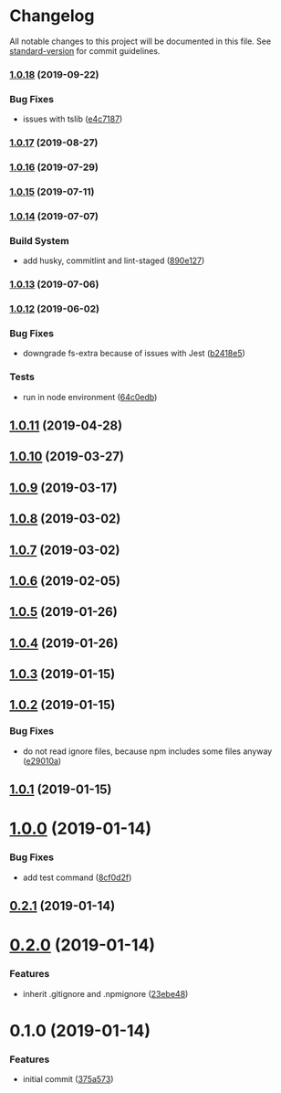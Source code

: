 # Changelog

All notable changes to this project will be documented in this file. See [standard-version](https://github.com/conventional-changelog/standard-version) for commit guidelines.

### [1.0.18](https://github.com/iiroj/npm-publish-files/compare/v1.0.17...v1.0.18) (2019-09-22)


### Bug Fixes

* issues with tslib ([e4c7187](https://github.com/iiroj/npm-publish-files/commit/e4c7187))

### [1.0.17](https://github.com/iiroj/npm-publish-files/compare/v1.0.16...v1.0.17) (2019-08-27)

### [1.0.16](https://github.com/iiroj/npm-publish-files/compare/v1.0.15...v1.0.16) (2019-07-29)



### [1.0.15](https://github.com/iiroj/npm-publish-files/compare/v1.0.14...v1.0.15) (2019-07-11)



### [1.0.14](https://github.com/iiroj/npm-publish-files/compare/v1.0.13...v1.0.14) (2019-07-07)


### Build System

* add husky, commitlint and lint-staged ([890e127](https://github.com/iiroj/npm-publish-files/commit/890e127))



### [1.0.13](https://github.com/iiroj/npm-publish-files/compare/v1.0.12...v1.0.13) (2019-07-06)



### [1.0.12](https://github.com/iiroj/npm-publish-files/compare/v1.0.11...v1.0.12) (2019-06-02)


### Bug Fixes

* downgrade fs-extra because of issues with Jest ([b2418e5](https://github.com/iiroj/npm-publish-files/commit/b2418e5))


### Tests

* run in node environment ([64c0edb](https://github.com/iiroj/npm-publish-files/commit/64c0edb))



## [1.0.11](https://github.com/iiroj/npm-publish-files/compare/v1.0.10...v1.0.11) (2019-04-28)



## [1.0.10](https://github.com/iiroj/npm-publish-files/compare/v1.0.9...v1.0.10) (2019-03-27)



## [1.0.9](https://github.com/iiroj/npm-publish-files/compare/v1.0.8...v1.0.9) (2019-03-17)



## [1.0.8](https://github.com/iiroj/npm-publish-files/compare/v1.0.7...v1.0.8) (2019-03-02)



## [1.0.7](https://github.com/iiroj/npm-publish-files/compare/v1.0.6...v1.0.7) (2019-03-02)



<a name="1.0.6"></a>
## [1.0.6](https://github.com/iiroj/npm-publish-files/compare/v1.0.5...v1.0.6) (2019-02-05)



<a name="1.0.5"></a>
## [1.0.5](https://github.com/iiroj/npm-publish-files/compare/v1.0.4...v1.0.5) (2019-01-26)



<a name="1.0.4"></a>
## [1.0.4](https://github.com/iiroj/npm-publish-files/compare/v1.0.3...v1.0.4) (2019-01-26)



<a name="1.0.3"></a>
## [1.0.3](https://github.com/iiroj/npm-publish-files/compare/v1.0.2...v1.0.3) (2019-01-15)



<a name="1.0.2"></a>
## [1.0.2](https://github.com/iiroj/npm-publish-files/compare/v1.0.1...v1.0.2) (2019-01-15)


### Bug Fixes

* do not read ignore files, because npm includes some files anyway ([e29010a](https://github.com/iiroj/npm-publish-files/commit/e29010a))



<a name="1.0.1"></a>
## [1.0.1](https://github.com/iiroj/npm-publish-files/compare/v1.0.0...v1.0.1) (2019-01-15)



<a name="1.0.0"></a>
# [1.0.0](https://github.com/iiroj/npm-publish-files/compare/v0.2.1...v1.0.0) (2019-01-14)


### Bug Fixes

* add test command ([8cf0d2f](https://github.com/iiroj/npm-publish-files/commit/8cf0d2f))



<a name="0.2.1"></a>
## [0.2.1](https://github.com/iiroj/npm-publish-files/compare/v0.2.0...v0.2.1) (2019-01-14)



<a name="0.2.0"></a>
# [0.2.0](https://github.com/iiroj/npm-publish-files/compare/v0.1.0...v0.2.0) (2019-01-14)


### Features

* inherit .gitignore and .npmignore ([23ebe48](https://github.com/iiroj/npm-publish-files/commit/23ebe48))



<a name="0.1.0"></a>
# 0.1.0 (2019-01-14)


### Features

* initial commit ([375a573](https://github.com/iiroj/npm-publish-files/commit/375a573))
